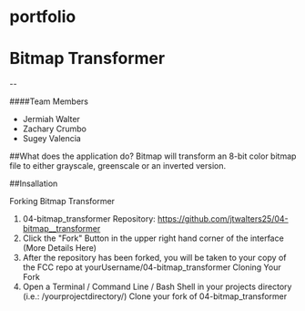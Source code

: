 # portfolio
# Bitmap Transformer
--

####Team Members
 * Jermiah Walter
 * Zachary Crumbo
 * Sugey Valencia
 
##What does the application do?
Bitmap  will transform an 8-bit color bitmap file to either grayscale, greenscale or an inverted version.

##Insallation

Forking Bitmap Transformer

1. 04-bitmap_transformer Repository: https://github.com/jtwalters25/04-bitmap__transformer
2. Click the "Fork" Button in the upper right hand corner of the interface (More Details Here)
3. After the repository has been forked, you will be taken to your copy of the FCC repo at yourUsername/04-bitmap_transformer
Cloning Your Fork
4. Open a Terminal / Command Line / Bash Shell in your projects directory (i.e.: /yourprojectdirectory/)
Clone your fork of 04-bitmap_transformer



 
